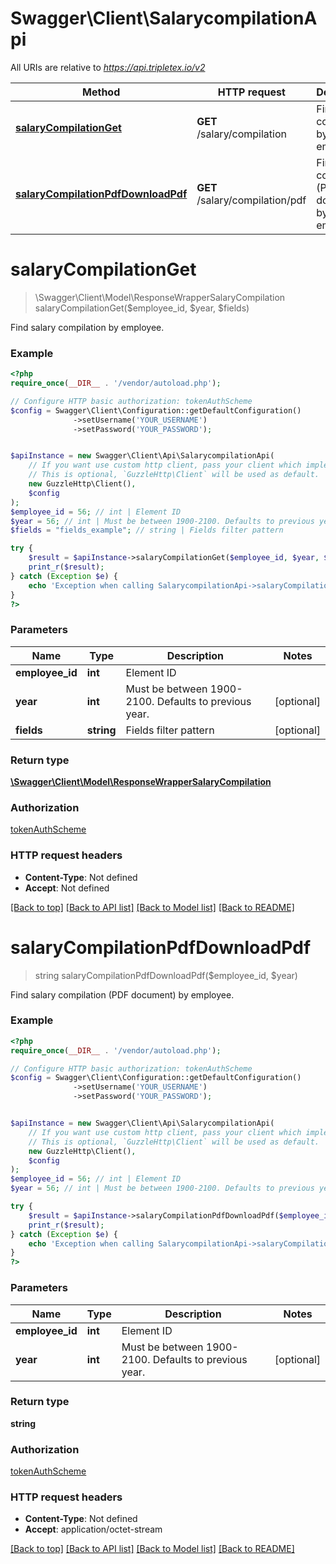 # Swagger\Client\SalarycompilationApi

All URIs are relative to *https://api.tripletex.io/v2*

Method | HTTP request | Description
------------- | ------------- | -------------
[**salaryCompilationGet**](SalarycompilationApi.md#salaryCompilationGet) | **GET** /salary/compilation | Find salary compilation by employee.
[**salaryCompilationPdfDownloadPdf**](SalarycompilationApi.md#salaryCompilationPdfDownloadPdf) | **GET** /salary/compilation/pdf | Find salary compilation (PDF document) by employee.


# **salaryCompilationGet**
> \Swagger\Client\Model\ResponseWrapperSalaryCompilation salaryCompilationGet($employee_id, $year, $fields)

Find salary compilation by employee.



### Example
```php
<?php
require_once(__DIR__ . '/vendor/autoload.php');

// Configure HTTP basic authorization: tokenAuthScheme
$config = Swagger\Client\Configuration::getDefaultConfiguration()
              ->setUsername('YOUR_USERNAME')
              ->setPassword('YOUR_PASSWORD');


$apiInstance = new Swagger\Client\Api\SalarycompilationApi(
    // If you want use custom http client, pass your client which implements `GuzzleHttp\ClientInterface`.
    // This is optional, `GuzzleHttp\Client` will be used as default.
    new GuzzleHttp\Client(),
    $config
);
$employee_id = 56; // int | Element ID
$year = 56; // int | Must be between 1900-2100. Defaults to previous year.
$fields = "fields_example"; // string | Fields filter pattern

try {
    $result = $apiInstance->salaryCompilationGet($employee_id, $year, $fields);
    print_r($result);
} catch (Exception $e) {
    echo 'Exception when calling SalarycompilationApi->salaryCompilationGet: ', $e->getMessage(), PHP_EOL;
}
?>
```

### Parameters

Name | Type | Description  | Notes
------------- | ------------- | ------------- | -------------
 **employee_id** | **int**| Element ID |
 **year** | **int**| Must be between 1900-2100. Defaults to previous year. | [optional]
 **fields** | **string**| Fields filter pattern | [optional]

### Return type

[**\Swagger\Client\Model\ResponseWrapperSalaryCompilation**](../Model/ResponseWrapperSalaryCompilation.md)

### Authorization

[tokenAuthScheme](../../README.md#tokenAuthScheme)

### HTTP request headers

 - **Content-Type**: Not defined
 - **Accept**: Not defined

[[Back to top]](#) [[Back to API list]](../../README.md#documentation-for-api-endpoints) [[Back to Model list]](../../README.md#documentation-for-models) [[Back to README]](../../README.md)

# **salaryCompilationPdfDownloadPdf**
> string salaryCompilationPdfDownloadPdf($employee_id, $year)

Find salary compilation (PDF document) by employee.



### Example
```php
<?php
require_once(__DIR__ . '/vendor/autoload.php');

// Configure HTTP basic authorization: tokenAuthScheme
$config = Swagger\Client\Configuration::getDefaultConfiguration()
              ->setUsername('YOUR_USERNAME')
              ->setPassword('YOUR_PASSWORD');


$apiInstance = new Swagger\Client\Api\SalarycompilationApi(
    // If you want use custom http client, pass your client which implements `GuzzleHttp\ClientInterface`.
    // This is optional, `GuzzleHttp\Client` will be used as default.
    new GuzzleHttp\Client(),
    $config
);
$employee_id = 56; // int | Element ID
$year = 56; // int | Must be between 1900-2100. Defaults to previous year.

try {
    $result = $apiInstance->salaryCompilationPdfDownloadPdf($employee_id, $year);
    print_r($result);
} catch (Exception $e) {
    echo 'Exception when calling SalarycompilationApi->salaryCompilationPdfDownloadPdf: ', $e->getMessage(), PHP_EOL;
}
?>
```

### Parameters

Name | Type | Description  | Notes
------------- | ------------- | ------------- | -------------
 **employee_id** | **int**| Element ID |
 **year** | **int**| Must be between 1900-2100. Defaults to previous year. | [optional]

### Return type

**string**

### Authorization

[tokenAuthScheme](../../README.md#tokenAuthScheme)

### HTTP request headers

 - **Content-Type**: Not defined
 - **Accept**: application/octet-stream

[[Back to top]](#) [[Back to API list]](../../README.md#documentation-for-api-endpoints) [[Back to Model list]](../../README.md#documentation-for-models) [[Back to README]](../../README.md)

